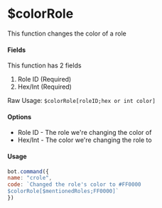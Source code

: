 # $colorRole

This function changes the color of a role

#### Fields

This function has 2 fields

1. Role ID \(Required\)
2. Hex/Int \(Required\)

Raw Usage: `$colorRole[roleID;hex or int color]`

#### Options

* Role ID - The role we're changing the color of
* Hex/Int - The color we're changing the role to

#### Usage

```javascript
bot.command({
name: "crole",
code: `Changed the role's color to #FF0000
$colorRole[$mentionedRoles;FF0000]`
})
```

